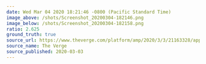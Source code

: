 ```yaml
---
date: Wed Mar 04 2020 18:21:46 -0800 (Pacific Standard Time)
image_above: /shots/Screenshot_20200304-182146.png
image_below: /shots/Screenshot_20200304-182158.png
ratio: 2.625
ground_truth: true
source_url: https://www.theverge.com/platform/amp/2020/3/3/21163328/apple-macbook-pro-14-inch-imac-ipad-pro-mini-led-ming-chi-kuo
source_name: The Verge
source_published: 2020-03-03
---
```

